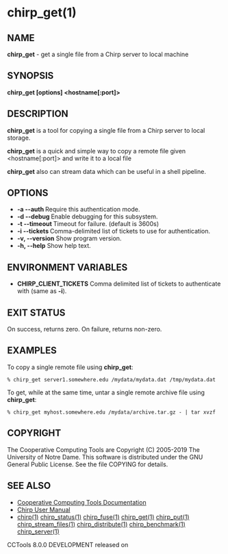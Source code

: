 






















# chirp_get(1)

## NAME
**chirp_get** - get a single file from a Chirp server to local machine

## SYNOPSIS
****chirp_get [options] <hostname[:port]> <remotefile> <localfile>****

## DESCRIPTION

**chirp_get** is a tool for copying a single file from a Chirp server to local storage.

**chirp_get** is a quick and simple way to copy a remote file given <hostname[:port]> <path> and write it to a local file <localfile>

**chirp_get** also can stream data which can be useful in a shell pipeline.

## OPTIONS


- **-a --auth <flag>** Require this authentication mode.
- **-d --debug <flag>** Enable debugging for this subsystem.
- **-t --timeout <time>** Timeout for failure. (default is 3600s)
- **-i --tickets <files>** Comma-delimited list of tickets to use for authentication.
- **-v, --version** Show program version.
- **-h, --help** Show help text.


## ENVIRONMENT VARIABLES


- ****CHIRP_CLIENT_TICKETS**** Comma delimited list of tickets to authenticate with (same as **-i**).


## EXIT STATUS
On success, returns zero.  On failure, returns non-zero.

## EXAMPLES

To copy a single remote file using **chirp_get**:

```
% chirp_get server1.somewhere.edu /mydata/mydata.dat /tmp/mydata.dat
```

To get, while at the same time, untar a single remote archive file using **chirp_get**:

```
% chirp_get myhost.somewhere.edu /mydata/archive.tar.gz - | tar xvzf
```

## COPYRIGHT

The Cooperative Computing Tools are Copyright (C) 2005-2019 The University of Notre Dame.  This software is distributed under the GNU General Public License.  See the file COPYING for details.

## SEE ALSO


- [Cooperative Computing Tools Documentation]("../index.html")
- [Chirp User Manual]("../chirp.html")
- [chirp(1)](chirp.md)  [chirp_status(1)](chirp_status.md)  [chirp_fuse(1)](chirp_fuse.md)  [chirp_get(1)](chirp_get.md)  [chirp_put(1)](chirp_put.md)  [chirp_stream_files(1)](chirp_stream_files.md)  [chirp_distribute(1)](chirp_distribute.md)  [chirp_benchmark(1)](chirp_benchmark.md)  [chirp_server(1)](chirp_server.md)


CCTools 8.0.0 DEVELOPMENT released on 
